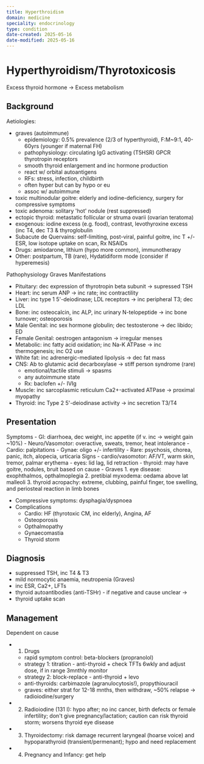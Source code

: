 ```yaml
---
title: Hyperthroidism
domain: medicine
speciality: endocrinology
type: condition
date-created: 2025-05-16
date-modified: 2025-05-16
---
```


# Hyperthyroidism/Thyrotoxicosis

Excess thyroid hormone -> Excess metabolism

## Background

Aetiologies:
- graves (autoimmune)
    - epidemiology: 0.5% prevalence (2/3 of hyperthyroid), F:M~9:1, 40-60yrs (younger if maternal FH)
    - pathophysiology: circulating IgG activating (T5HSR) GPCR thyrotropin receptors
    - smooth thyroid enlargement and inc hormone production
    - react w/ orbital autoantigens
    - RFs: stress, infection, childbirth
    - often hyper but can by hypo or eu
    - assoc w/ autoimmune
- toxic multinodular goitre: elderly and iodine-deficiency, surgery for compressive symptoms
- toxic adenoma: solitary 'hot' nodule (rest suppressed)
- ectopic thyroid: metastatic follicular or struma ovarii (ovarian teratoma)
- exogenous: iodine excess (e.g. food), contrast, levothyroxine excess (inc T4, dec T3 & thyroglobulin
- Subacute de Quervains: self-limiting, post-viral, painful goitre, inc T +/- ESR, low isotope uptake on scan, Rx NSAIDs
- Drugs: amiodarone, lithium (hypo more common), immunotherapy
- Other: postpartum, TB (rare), Hydatidiform mode (consider if hyperemesis)

Pathophysiology Graves Manifestations
- Pituitary: dec expression of thyrotropin beta subunit -> supressed TSH
- Heart: inc serum ANP -> inc rate; inc contractility
- Liver: inc type 1 5'-deiodinase; LDL receptors -> inc peripheral T3; dec LDL
- Bone: inc osteocalcin, inc ALP, inc urinary N-telopeptide -> inc bone turnover; osteoporosis
- Male Genital: inc sex hormone globulin; dec testosterone -> dec libido; ED
- Female Genital: oestrogen antagonism -> irregular menses
- Metabolic: inc fatty acid oxidation; inc Na-K ATPase -> inc thermogenesis; inc O2 use
- White fat: inc adrenergic-mediated lipolysis -> dec fat mass
- CNS: Ab to glutamic acid decarboxylase -> stiff person syndrome (rare)
    - emotional/tactile stimuli -> spasms
    - any autoimmune state
    - Rx: baclofen +/- IVIg
- Muscle: inc sarcoplasmic reticulum Ca2+-activated ATPase -> proximal myopathy
- Thyroid: inc Type 2 5'-deiodinase activity -> inc secretion T3/T4

## Presentation
Symptoms
    - GI: diarrhoea, dec weight, inc appetite (if v. inc -> weight gain ~10%)
    - Neuro/Vasomotor: overactive, sweats, tremor, heat intolerance
    - Cardio: palpitations
    - Gynae: oligo +/- infertility
    - Rare: psychosis, chorea, panic, itch, alopecia, urticaria
Signs
    - cardio/vasomotor: AF/VT, warm skin, tremor, palmar erythema
    - eyes: lid lag, lid retraction
    - thyroid: may have goitre, nodules, bruit based on cause
    - Graves
        1. eye disease: exophthalmos, opthalmoplegia
        2. pretibial myxodema: oedama above lat malleoli
        3. thyroid acropachy: extreme, clubbing, painful finger, toe swelling, and periosteal reaction in limb bones

- Compressive symptoms: dysphagia/dyspnoea
- Complications
    - Cardio: HF (thyrotoxic CM, inc elderly), Angina, AF
    - Osteoporosis
    - Opthalmopathy
    - Gynaecomastia
    - Thyroid storm

## Diagnosis
- suppressed TSH, inc T4 & T3
- mild normocytic anaemia, neutropenia (Graves)
- inc ESR, Ca2+, LFTs
- thyroid autoantibodies (anti-TSHr) - if negative and cause unclear -> 
- thyroid uptake scan

## Management
Dependent on cause

- 1. Drugs
    - rapid symptom control: beta-blockers (propranolol)
    - strategy 1: titration - anti-thyroid + check TFTs 6wkly and adjust dose, if in range 3mnthly monitor
    - strategy 2: block-replace - anti-thyroid + levo
    - anti-thyroids: carbimazole (agranulocytosis!), propythiouracil
    - graves: either strat for 12-18 mnths, then withdraw, ~50% relapse -> radioiodine/surgery
- 2. Radioiodine (131 I): hypo after; no inc cancer, birth defects or female infertility; don't give pregnancy/lactation; caution can risk thyroid storm; worsens thyroid eye disease
- 3. Thyroidectomy: risk damage recurrent laryngeal (hoarse voice) and hypoparathyroid (transient/permenant); hypo and need replacement
- 4. Pregnancy and Infancy: get help


